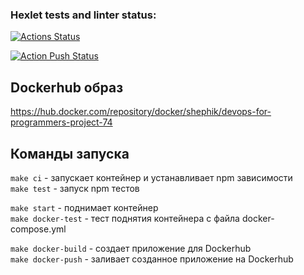 ### Hexlet tests and linter status:
[![Actions Status](https://github.com/shephik/devops-for-programmers-project-74/actions/workflows/hexlet-check.yml/badge.svg)](https://github.com/shephik/devops-for-programmers-project-74/actions)



[![Action Push Status](https://github.com/shephik/devops-for-programmers-project-74/actions/workflows/push.yml/badge.svg)](https://github.com/shephik/devops-for-programmers-project-74/actions)


## Dockerhub образ 
https://hub.docker.com/repository/docker/shephik/devops-for-programmers-project-74

## Команды запуска
`make ci` - запускает контейнер и устанавливает npm зависимости \
`make test` - запуск npm тестов

`make start` - поднимает контейнер \
`make docker-test` - тест поднятия контейнера с файла docker-compose.yml

`make docker-build` - создает приложение для Dockerhub \
`make docker-push` - заливает созданное приложение на Dockerhub

